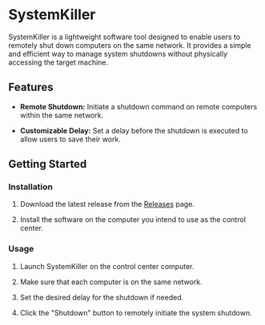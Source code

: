 # SystemKiller

SystemKiller is a lightweight software tool designed to enable users to remotely shut down computers on the same network. It provides a simple and efficient way to manage system shutdowns without physically accessing the target machine.

## Features

- **Remote Shutdown:** Initiate a shutdown command on remote computers within the same network.


- **Customizable Delay:** Set a delay before the shutdown is executed to allow users to save their work.

## Getting Started

### Installation

1. Download the latest release from the [Releases](https://github.com/MukeshMB/RemoteSystemShutdown) page.

2. Install the software on the computer you intend to use as the control center.

### Usage

1. Launch SystemKiller on the control center computer.

2. Make sure that each computer is on the same network.

3. Set the desired delay for the shutdown if needed.

4. Click the "Shutdown" button to remotely initiate the system shutdown.
